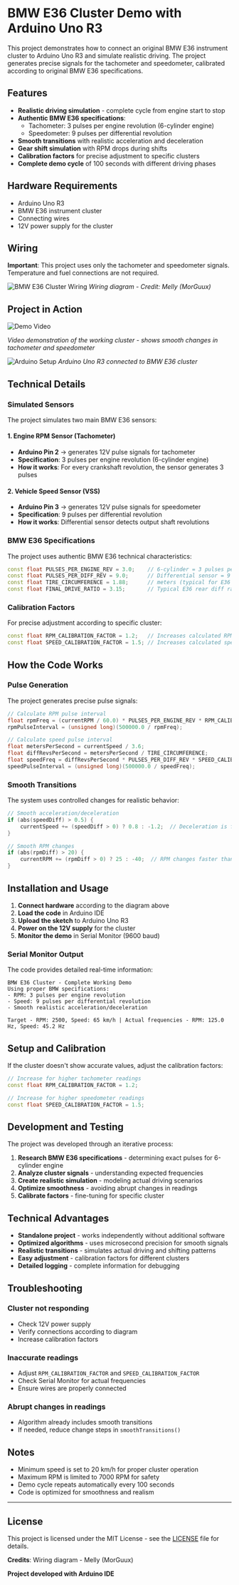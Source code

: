 # BMW E36 Cluster Demo with Arduino Uno R3

This project demonstrates how to connect an original BMW E36 instrument cluster to Arduino Uno R3 and simulate realistic driving. The project generates precise signals for the tachometer and speedometer, calibrated according to original BMW E36 specifications.

## Features

- **Realistic driving simulation** - complete cycle from engine start to stop
- **Authentic BMW E36 specifications**:
  - Tachometer: 3 pulses per engine revolution (6-cylinder engine)
  - Speedometer: 9 pulses per differential revolution
- **Smooth transitions** with realistic acceleration and deceleration
- **Gear shift simulation** with RPM drops during shifts
- **Calibration factors** for precise adjustment to specific clusters
- **Complete demo cycle** of 100 seconds with different driving phases

## Hardware Requirements

- Arduino Uno R3
- BMW E36 instrument cluster
- Connecting wires
- 12V power supply for the cluster

## Wiring

**Important**: This project uses only the tachometer and speedometer signals. Temperature and fuel connections are not required.

![BMW E36 Cluster Wiring](media/wiring-diagram.jpg)
*Wiring diagram - Credit: Melly (MorGuux)*

## Project in Action

![Demo Video](media/demo.gif)

*Video demonstration of the working cluster - shows smooth changes in tachometer and speedometer*

![Arduino Setup](media/speedometer_back_wiring.JPG)
*Arduino Uno R3 connected to BMW E36 cluster*

## Technical Details

### Simulated Sensors

The project simulates two main BMW E36 sensors:

#### 1. Engine RPM Sensor (Tachometer)
- **Arduino Pin 2** → generates 12V pulse signals for tachometer
- **Specification**: 3 pulses per engine revolution (6-cylinder engine)
- **How it works**: For every crankshaft revolution, the sensor generates 3 pulses

#### 2. Vehicle Speed Sensor (VSS)
- **Arduino Pin 3** → generates 12V pulse signals for speedometer
- **Specification**: 9 pulses per differential revolution
- **How it works**: Differential sensor detects output shaft revolutions

### BMW E36 Specifications

The project uses authentic BMW E36 technical characteristics:

```cpp
const float PULSES_PER_ENGINE_REV = 3.0;    // 6-cylinder = 3 pulses per revolution
const float PULSES_PER_DIFF_REV = 9.0;      // Differential sensor = 9 pulses per rev
const float TIRE_CIRCUMFERENCE = 1.88;      // meters (typical for E36 205/60R15)
const float FINAL_DRIVE_RATIO = 3.15;       // Typical E36 rear diff ratio
```

### Calibration Factors

For precise adjustment according to specific cluster:

```cpp
const float RPM_CALIBRATION_FACTOR = 1.2;   // Increases calculated RPM frequency
const float SPEED_CALIBRATION_FACTOR = 1.5; // Increases calculated speed frequency
```

## How the Code Works

### Pulse Generation

The project generates precise pulse signals:

```cpp
// Calculate RPM pulse interval
float rpmFreq = (currentRPM / 60.0) * PULSES_PER_ENGINE_REV * RPM_CALIBRATION_FACTOR;
rpmPulseInterval = (unsigned long)(500000.0 / rpmFreq);

// Calculate speed pulse interval
float metersPerSecond = currentSpeed / 3.6;
float diffRevsPerSecond = metersPerSecond / TIRE_CIRCUMFERENCE;
float speedFreq = diffRevsPerSecond * PULSES_PER_DIFF_REV * SPEED_CALIBRATION_FACTOR;
speedPulseInterval = (unsigned long)(500000.0 / speedFreq);
```

### Smooth Transitions

The system uses controlled changes for realistic behavior:

```cpp
// Smooth acceleration/deceleration
if (abs(speedDiff) > 0.5) {
    currentSpeed += (speedDiff > 0) ? 0.8 : -1.2;  // Deceleration is faster
}

// Smooth RPM changes
if (abs(rpmDiff) > 20) {
    currentRPM += (rpmDiff > 0) ? 25 : -40;  // RPM changes faster than speed
}
```

## Installation and Usage

1. **Connect hardware** according to the diagram above
2. **Load the code** in Arduino IDE
3. **Upload the sketch** to Arduino Uno R3
4. **Power on the 12V supply** for the cluster
5. **Monitor the demo** in Serial Monitor (9600 baud)

### Serial Monitor Output

The code provides detailed real-time information:

```
BMW E36 Cluster - Complete Working Demo
Using proper BMW specifications:
- RPM: 3 pulses per engine revolution
- Speed: 9 pulses per differential revolution
- Smooth realistic acceleration/deceleration

Target - RPM: 2500, Speed: 65 km/h | Actual frequencies - RPM: 125.0 Hz, Speed: 45.2 Hz
```

## Setup and Calibration

If the cluster doesn't show accurate values, adjust the calibration factors:

```cpp
// Increase for higher tachometer readings
const float RPM_CALIBRATION_FACTOR = 1.2;   

// Increase for higher speedometer readings
const float SPEED_CALIBRATION_FACTOR = 1.5; 
```

## Development and Testing

The project was developed through an iterative process:

1. **Research BMW E36 specifications** - determining exact pulses for 6-cylinder engine
2. **Analyze cluster signals** - understanding expected frequencies
3. **Create realistic simulation** - modeling actual driving scenarios
4. **Optimize smoothness** - avoiding abrupt changes in readings
5. **Calibrate factors** - fine-tuning for specific cluster

## Technical Advantages

- **Standalone project** - works independently without additional software
- **Optimized algorithms** - uses microsecond precision for smooth signals
- **Realistic transitions** - simulates actual driving and shifting patterns
- **Easy adjustment** - calibration factors for different clusters
- **Detailed logging** - complete information for debugging

## Troubleshooting

### Cluster not responding
- Check 12V power supply
- Verify connections according to diagram
- Increase calibration factors

### Inaccurate readings
- Adjust `RPM_CALIBRATION_FACTOR` and `SPEED_CALIBRATION_FACTOR`
- Check Serial Monitor for actual frequencies
- Ensure wires are properly connected

### Abrupt changes in readings
- Algorithm already includes smooth transitions
- If needed, reduce change steps in `smoothTransitions()`

## Notes

- Minimum speed is set to 20 km/h for proper cluster operation
- Maximum RPM is limited to 7000 RPM for safety
- Demo cycle repeats automatically every 100 seconds
- Code is optimized for smoothness and realism

---

## License

This project is licensed under the MIT License - see the [LICENSE](LICENSE) file for details.

**Credits**: Wiring diagram - Melly (MorGuux)

**Project developed with Arduino IDE**
